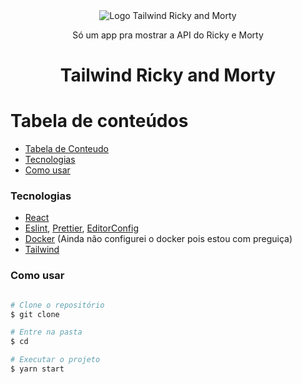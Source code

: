 <div align="center">
   <img
    src="https://media.giphy.com/media/WOYKaXG2xJsBO/giphy.gif"
    alt="Logo Tailwind Ricky and Morty"
   />
   <p>Só um app pra mostrar a API do Ricky e Morty</p>
</div>

<h1 align="center">Tailwind Ricky and Morty</h1>

# Tabela de conteúdos

<!--ts-->

- [Tabela de Conteudo](#tabela-de-conteudo)
- [Tecnologias](#tecnologias)
- [Como usar](#como-usar)
<!--te-->

### Tecnologias

- [React](https://pt-br.reactjs.org/)
- [Eslint](https://eslint.org/), [Prettier](https://prettier.io/), [EditorConfig](http://editorconfig.org)
- [Docker](https://www.docker.com/) (Ainda não configurei o docker pois estou com preguiça)
- [Tailwind](https://tailwindcss.com/)

### Como usar

```bash

# Clone o repositório
$ git clone

# Entre na pasta
$ cd

# Executar o projeto
$ yarn start

```
